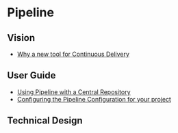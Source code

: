 # Pipeline

## Vision
- [Why a new tool for Continuous Delivery](/pipelinelabs/pipeline/wiki/Vision:-Why-a-new-tool-for-Continuous-Delivery)

## User Guide
- [Using Pipeline with a Central Repository](/pipelinelabs/pipeline/wiki/User-Guide:-Set-up-with-Central-Repository)
- [Configuring the Pipeline Configuration for your project](/pipelinelabs/pipeline/wiki/User-Guide:-Project-Pipeline-Configuration)

## Technical Design